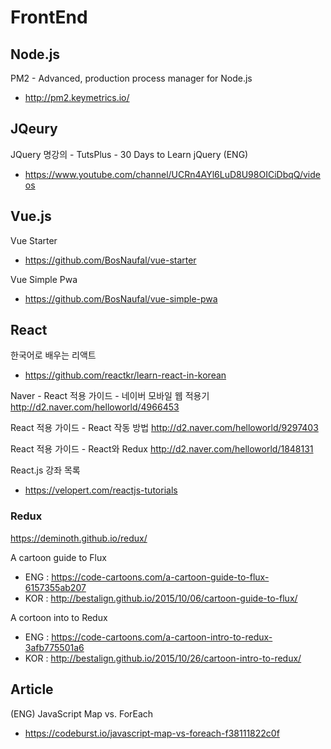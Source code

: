 # FrontEnd 

## Node.js

PM2 - Advanced, production process manager for Node.js
- http://pm2.keymetrics.io/


## JQeury 

JQuery 명강의 - TutsPlus - 30 Days to Learn jQuery (ENG) 
- https://www.youtube.com/channel/UCRn4AYl6LuD8U98OICiDbqQ/videos

## Vue.js

Vue Starter
- https://github.com/BosNaufal/vue-starter

Vue Simple Pwa
- https://github.com/BosNaufal/vue-simple-pwa

## React 

한국어로 배우는 리액트 
- https://github.com/reactkr/learn-react-in-korean

Naver - React 적용 가이드 - 네이버 모바일 웹 적용기 
http://d2.naver.com/helloworld/4966453

React 적용 가이드 - React 작동 방법
http://d2.naver.com/helloworld/9297403

React 적용 가이드 - React와 Redux
http://d2.naver.com/helloworld/1848131


React.js 강좌 목록 
- https://velopert.com/reactjs-tutorials

### Redux 

https://deminoth.github.io/redux/

A cartoon guide to Flux 
- ENG : https://code-cartoons.com/a-cartoon-guide-to-flux-6157355ab207
- KOR : http://bestalign.github.io/2015/10/06/cartoon-guide-to-flux/

A cortoon into to Redux
- ENG : https://code-cartoons.com/a-cartoon-intro-to-redux-3afb775501a6
- KOR : http://bestalign.github.io/2015/10/26/cartoon-intro-to-redux/

## Article

(ENG) JavaScript Map vs. ForEach
- https://codeburst.io/javascript-map-vs-foreach-f38111822c0f

